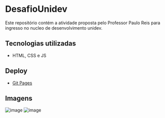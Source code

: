 # DesafioUnidev

Este repositório contém a atividade proposta pelo Professor Paulo Reis para ingresso no nucleo de desenvolvimento unidev.

## Tecnologias utilizadas
- HTML, CSS e JS
 
## Deploy
- [Git Pages](https://michelnsouza.github.io/DesafioUnidev/)

## Imagens
![image](https://github.com/MichelNsouza/DesafioUnidev/assets/91084191/bd7e369b-07aa-4529-8b45-3d97fae3adc7)
![image](https://github.com/MichelNsouza/DesafioUnidev/assets/91084191/73a8a61d-1f37-4f2d-8b52-dd40be04b652)
